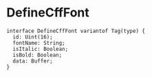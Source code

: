 # DefineCffFont

```
interface DefineCffFont variantof Tag(type) {
  id: Uint(16);
  fontName: String;
  isItalic: Boolean;
  isBold: Boolean;
  data: Buffer;
}
```
